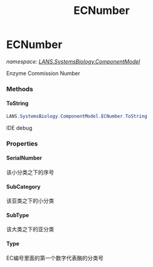 ﻿---
title: ECNumber
---

# ECNumber
_namespace: [LANS.SystemsBiology.ComponentModel](N-LANS.SystemsBiology.ComponentModel.html)_

Enzyme Commission Number

### Methods

#### ToString
```csharp
LANS.SystemsBiology.ComponentModel.ECNumber.ToString
```
IDE debug



### Properties

#### SerialNumber
该小分类之下的序号
#### SubCategory
该亚类之下的小分类
#### SubType
该大类之下的亚分类
#### Type
EC编号里面的第一个数字代表酶的分类号

